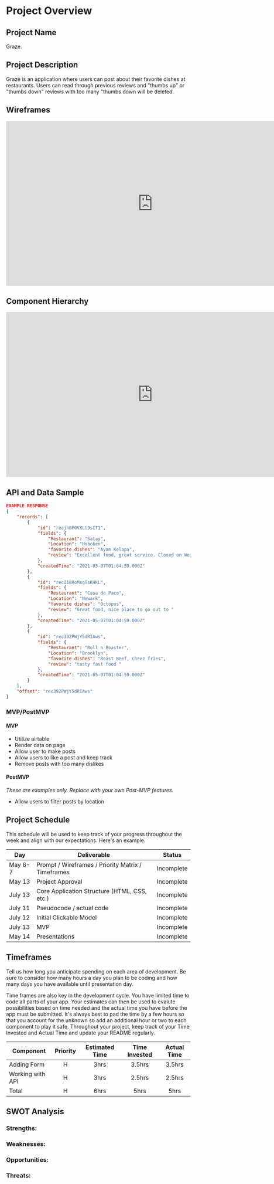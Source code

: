 # Project Overview

## Project Name

Graze.

## Project Description

Graze is an application where users can post about their favorite dishes at restaurants. Users can read through previous reviews and "thumbs up" or "thumbs down" reviews with too many "thumbs down will be deleted. 

## Wireframes

<iframe style="border:none" width="800" height="450" src="https://whimsical.com/embed/E1wJ4oBmiHPY2TMSa18xLK"></iframe>

## Component Hierarchy
<iframe style="border:none" width="800" height="450" src="https://whimsical.com/embed/27c8GrTFa47EzbQsf7Mjy1"></iframe>

## API and Data Sample

```json
EXAMPLE RESPONSE
{
    "records": [
        {
            "id": "recjh8F0VXLt9sIT1",
            "fields": {
                "Restaurant": "Satay",
                "Location": "Hoboken",
                "favorite dishes": "Ayam Kelapa",
                "review": "Excellent food, great service. Closed on Wednesdays"
            },
            "createdTime": "2021-05-07T01:04:59.000Z"
        },
        {
            "id": "recI18HoMsgTsKHKL",
            "fields": {
                "Restaurant": "Casa de Paco",
                "Location": "Newark",
                "favorite dishes": "Octopus",
                "review": "Great food, nice place to go out to "
            },
            "createdTime": "2021-05-07T01:04:59.000Z"
        },
        {
            "id": "rec392PWjY5dRIAws",
            "fields": {
                "Restaurant": "Roll n Roaster",
                "Location": "Brooklyn",
                "favorite dishes": "Roast Beef, Cheez fries",
                "review": "tasty fast food "
            },
            "createdTime": "2021-05-07T01:04:59.000Z"
        }
    ],
    "offset": "rec392PWjY5dRIAws"
}
```

### MVP/PostMVP


#### MVP 

- Utilize airtable 
- Render data on page 
- Allow user to make posts
- Allow users to like a post and keep track
- Remove posts with too many dislikes 


#### PostMVP  
*These are examples only. Replace with your own Post-MVP features.*

- Allow users to filter posts by location

## Project Schedule

This schedule will be used to keep track of your progress throughout the week and align with our expectations. Here's an example.

|  Day | Deliverable | Status
|---|---| ---|
|May 6-7| Prompt / Wireframes / Priority Matrix / Timeframes | Incomplete
|May 13| Project Approval | Incomplete
|July 13| Core Application Structure (HTML, CSS, etc.) | Incomplete
|July 11| Pseudocode / actual code | Incomplete
|July 12| Initial Clickable Model  | Incomplete
|July 13| MVP | Incomplete
|May 14| Presentations | Incomplete

## Timeframes

Tell us how long you anticipate spending on each area of development. Be sure to consider how many hours a day you plan to be coding and how many days you have available until presentation day.

Time frames are also key in the development cycle.  You have limited time to code all parts of your app.  Your estimates can then be used to evalute possibilities based on time needed and the actual time you have before the app must be submitted. It's always best to pad the time by a few hours so that you account for the unknown so add an additional hour or two to each component to play it safe. Throughout your project, keep track of your Time Invested and Actual Time and update your README regularly.

| Component | Priority | Estimated Time | Time Invested | Actual Time |
| --- | :---: |  :---: | :---: | :---: |
| Adding Form | H | 3hrs| 3.5hrs | 3.5hrs |
| Working with API | H | 3hrs| 2.5hrs | 2.5hrs |
| Total | H | 6hrs| 5hrs | 5hrs |

## SWOT Analysis

### Strengths:

### Weaknesses:

### Opportunities:

### Threats: